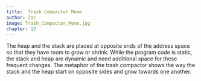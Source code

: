 ```yaml
---
title:  Trash Compactor Meme
author: Zac
image: Trash_Compactor_Meme.jpg
chapter: 13
---
```

The heap and the stack are placed at opposite ends of the address space so that they have room to grow or shrink. While the program code is static, the stack and heap are dynamic and need additional space for these frequent changes. The metaphor of the trash compactor shows the way the stack and the heap start on opposite sides and grow towards one another.
